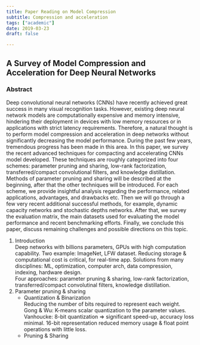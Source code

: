 ```yaml
---
title: Paper Reading on Model Compression
subtitle: Compression and acceleration
tags: ["academic"]
date: 2019-03-23
draft: false

---
```


## A Survey of Model Compression and Acceleration for Deep Neural Networks

### Abstract

Deep convolutional neural networks (CNNs) have recently achieved great success in many visual recognition tasks. However, existing deep neural network models are computationally expensive and memory intensive, hindering their deployment in devices with low memory resources or in applications with strict latency requirements. Therefore, a natural thought is to perform model compression and acceleration in deep networks without significantly decreasing the model performance. During the past few years, tremendous progress has been made in this area. In this paper, we survey the recent advanced techniques for compacting and accelerating CNNs model developed. These techniques are roughly categorized into four schemes: parameter pruning and sharing, low-rank factorization, transferred/compact convolutional filters, and knowledge distillation. Methods of parameter pruning and sharing will be described at the beginning, after that the other techniques will be introduced. For each scheme, we provide insightful analysis regarding the performance, related applications, advantages, and drawbacks etc. Then we will go through a few very recent additional successful methods, for example, dynamic capacity networks and stochastic depths networks. After that, we survey the evaluation matrix, the main datasets used for evaluating the model performance and recent benchmarking efforts. Finally, we conclude this paper, discuss remaining challenges and possible directions on this topic.

1. Introduction \
    Deep networks with billions parameters, GPUs with high computation capability. Two example: ImageNet, LFW dataset. Reducing storage & computational cost is critical, for real-time app. Solutions from many disciplines: ML, optimization, computer arch, data compression, indexing, hardware design. \
    Four approaches: parameter pruning & sharing, low-rank factorization, transferred/compact convolutinal filters, knowledge distillation. 
2. Parameter pruning & sharing 
    - Quantization & Binarization \
    Reducing the number of bits required to represent each weight. Gong & Wu: K-means scalar quantization to the parameter values. Vanhoucke: 8-bit quantization => significant speed-up, accuracy loss minimal. 16-bit representation reduced memory usage & float point operations with little loss. 
    - Pruning & Sharing


